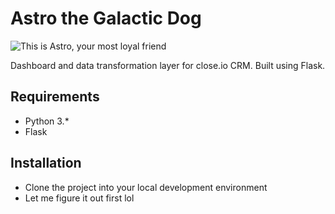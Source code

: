 # Astro the Galactic Dog


![This is Astro, your most loyal friend](https://s3.amazonaws.com/helpbucket.tektonlabs.com/uploads/960684c3-4a3c-432b-b25a-5d7f4405283b/bde1e3dc-90d9-4cb4-97db-db87e548cce9/astri.png)




Dashboard and data transformation layer for close.io CRM.
Built using Flask.

## Requirements


* Python 3.*
* Flask


## Installation


* Clone the project into your local development environment
* Let me figure it out first lol

